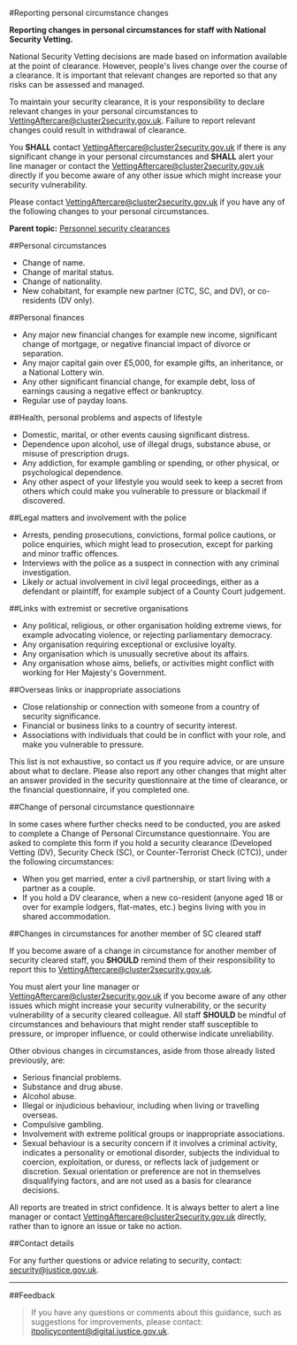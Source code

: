 #Reporting personal circumstance changes

**Reporting changes in personal circumstances for staff with National Security Vetting.**

National Security Vetting decisions are made based on information available at the point of clearance. However, people's lives change over the course of a clearance. It is important that relevant changes are reported so that any risks can be assessed and managed.

To maintain your security clearance, it is your responsibility to declare relevant changes in your personal circumstances to [VettingAftercare@cluster2security.gov.uk](mailto:VettingAftercare@cluster2security.gov.uk). Failure to report relevant changes could result in withdrawal of clearance.

You **SHALL** contact [VettingAftercare@cluster2security.gov.uk](mailto:VettingAftercare@cluster2security.gov.uk) if there is any significant change in your personal circumstances and **SHALL** alert your line manager or contact the [VettingAftercare@cluster2security.gov.uk](mailto:VettingAftercare@cluster2security.gov.uk) directly if you become aware of any other issue which might increase your security vulnerability.

Please contact [VettingAftercare@cluster2security.gov.uk](mailto:VettingAftercare@cluster2security.gov.uk) if you have any of the following changes to your personal circumstances.

**Parent topic:** [Personnel security clearances](https://security-guidance.service.justice.gov.uk/personnel-security-clearances/)

##Personal circumstances

* Change of name.
* Change of marital status.
* Change of nationality.
* New cohabitant, for example new partner (CTC, SC, and DV), or co-residents (DV only).

##Personal finances

* Any major new financial changes for example new income, significant change of mortgage, or negative financial impact of divorce or separation.
* Any major capital gain over £5,000, for example gifts, an inheritance, or a National Lottery win.
* Any other significant financial change, for example debt, loss of earnings causing a negative effect or bankruptcy.
* Regular use of payday loans.

##Health, personal problems and aspects of lifestyle

* Domestic, marital, or other events causing significant distress.
* Dependence upon alcohol, use of illegal drugs, substance abuse, or misuse of prescription drugs.
* Any addiction, for example gambling or spending, or other physical, or psychological dependence.
* Any other aspect of your lifestyle you would seek to keep a secret from others which could make you vulnerable to pressure or blackmail if discovered.

##Legal matters and involvement with the police

* Arrests, pending prosecutions, convictions, formal police cautions, or police enquiries, which might lead to prosecution, except for parking and minor traffic offences.
* Interviews with the police as a suspect in connection with any criminal investigation.
* Likely or actual involvement in civil legal proceedings, either as a defendant or plaintiff, for example subject of a County Court judgement.

##Links with extremist or secretive organisations

* Any political, religious, or other organisation holding extreme views, for example advocating violence, or rejecting parliamentary democracy.
* Any organisation requiring exceptional or exclusive loyalty.
* Any organisation which is unusually secretive about its affairs.
* Any organisation whose aims, beliefs, or activities might conflict with working for Her Majesty's Government.

##Overseas links or inappropriate associations

* Close relationship or connection with someone from a country of security significance.
* Financial or business links to a country of security interest.
* Associations with individuals that could be in conflict with your role, and make you vulnerable to pressure.

This list is not exhaustive, so contact us if you require advice, or are unsure about what to declare. Please also report any other changes that might alter an answer provided in the security questionnaire at the time of clearance, or the financial questionnaire, if you completed one.

##Change of personal circumstance questionnaire

In some cases where further checks need to be conducted, you are asked to complete a Change of Personal Circumstance questionnaire. You are asked to complete this form if you hold a security clearance (Developed Vetting (DV), Security Check (SC), or Counter-Terrorist Check (CTC)), under the following circumstances:

* When you get married, enter a civil partnership, or start living with a partner as a couple.
* If you hold a DV clearance, when a new co-resident (anyone aged 18 or over for example lodgers, flat-mates, etc.) begins living with you in shared accommodation.

##Changes in circumstances for another member of SC cleared staff

If you become aware of a change in circumstance for another member of security cleared staff, you **SHOULD** remind them of their responsibility to report this to [VettingAftercare@cluster2security.gov.uk](mailto:VettingAftercare@cluster2security.gov.uk).

You must alert your line manager or [VettingAftercare@cluster2security.gov.uk](mailto:VettingAftercare@cluster2security.gov.uk) if you become aware of any other issues which might increase your security vulnerability, or the security vulnerability of a security cleared colleague. All staff **SHOULD** be mindful of circumstances and behaviours that might render staff susceptible to pressure, or improper influence, or could otherwise indicate unreliability.

Other obvious changes in circumstances, aside from those already listed previously, are:

* Serious financial problems.
* Substance and drug abuse.
* Alcohol abuse.
* Illegal or injudicious behaviour, including when living or travelling overseas.
* Compulsive gambling.
* Involvement with extreme political groups or inappropriate associations.
* Sexual behaviour is a security concern if it involves a criminal activity, indicates a personality or emotional disorder, subjects the individual to coercion, exploitation, or duress, or reflects lack of judgement or discretion. Sexual orientation or preference are not in themselves disqualifying factors, and are not used as a basis for clearance decisions.

All reports are treated in strict confidence. It is always better to alert a line manager or contact [VettingAftercare@cluster2security.gov.uk](mailto:VettingAftercare@cluster2security.gov.uk) directly, rather than to ignore an issue or take no action.

##Contact details

For any further questions or advice relating to security, contact: [security@justice.gov.uk](mailto:security@justice.gov.uk).

---

##Feedback

> If you have any questions or comments about this guidance, such as suggestions for improvements, please contact: [itpolicycontent@digital.justice.gov.uk](mailto:itpolicycontent@digital.justice.gov.uk).

